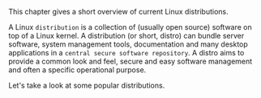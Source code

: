 This chapter gives a short overview of current Linux distributions.

A Linux `distribution` is a collection of (usually open
source) software on top of a Linux kernel. A distribution (or short,
distro) can bundle server software, system management tools,
documentation and many desktop applications in a
`central secure software repository`. A distro aims to
provide a common look and feel, secure and easy software management and
often a specific operational purpose.

Let\'s take a look at some popular distributions.
